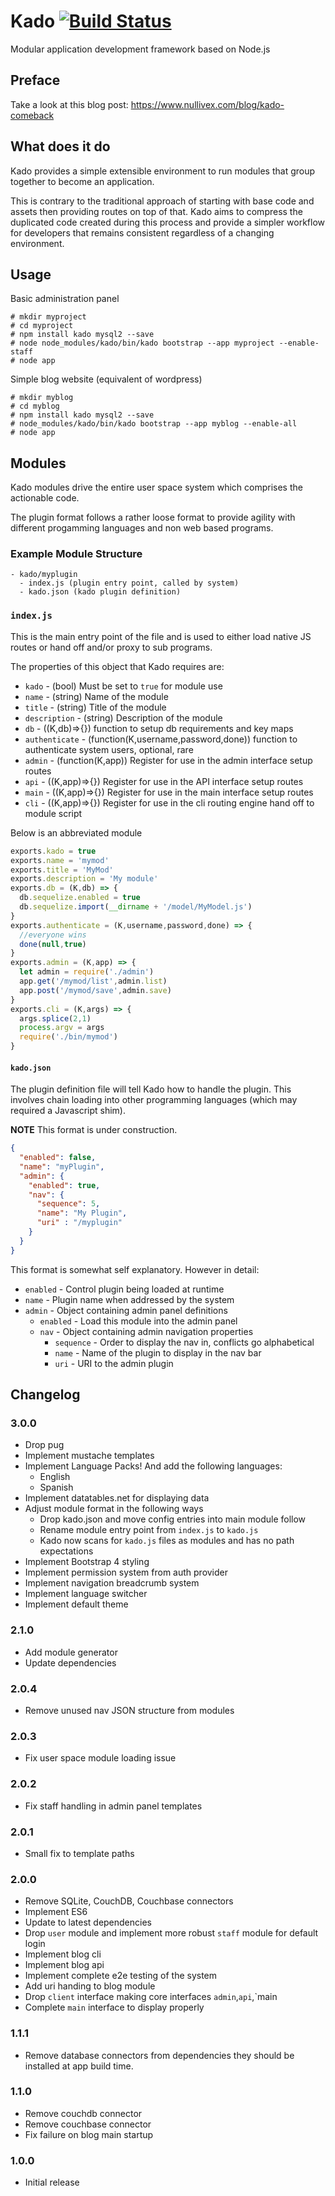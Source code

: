 # Kado [![Build Status](https://travis-ci.org/nullivex/kado.svg?branch=master)](https://travis-ci.org/nullivex/kado)

Modular application development framework based on Node.js

## Preface

Take a look at this blog post: https://www.nullivex.com/blog/kado-comeback

## What does it do

Kado provides a simple extensible environment to run
modules that group together to become an application.

This is contrary to the traditional approach of starting with
base code and assets then providing routes on top of that.
Kado aims to compress the duplicated code created during this
process and provide a simpler workflow for developers that
remains consistent regardless of a changing environment.

## Usage

Basic administration panel

```
# mkdir myproject
# cd myproject
# npm install kado mysql2 --save
# node node_modules/kado/bin/kado bootstrap --app myproject --enable-staff
# node app
```

Simple blog website (equivalent of wordpress)

```
# mkdir myblog
# cd myblog
# npm install kado mysql2 --save
# node_modules/kado/bin/kado bootstrap --app myblog --enable-all
# node app
```

## Modules

Kado modules drive the entire user space system which comprises
the actionable code.

The plugin format follows a rather loose format to provide
agility with different progamming languages and non web
based programs.

### Example Module Structure

```
- kado/myplugin
  - index.js (plugin entry point, called by system)
  - kado.json (kado plugin definition)
```

### `index.js`

This is the main entry point of the file and is used to either load
native JS routes or hand off and/or proxy to sub programs.

The properties of this object that Kado requires are:
* `kado` - (bool) Must be set to `true` for module use
* `name` - (string) Name of the module
* `title` - (string) Title of the module
* `description` - (string) Description of the module
* `db` - ((K,db)=>{}) function to setup db requirements and key maps
* `authenticate` - (function(K,username,password,done)) function to authenticate system users, optional, rare
* `admin` - (function(K,app)) Register for use in the admin interface setup routes
* `api` - ((K,app)=>{}) Register for use in the API interface setup routes
* `main` - ((K,app)=>{}) Register for use in the main interface setup routes
* `cli` - ((K,app)=>{}) Register for use in the cli routing engine hand off to module script

Below is an abbreviated module

```js
exports.kado = true
exports.name = 'mymod'
exports.title = 'MyMod'
exports.description = 'My module'
exports.db = (K,db) => {
  db.sequelize.enabled = true
  db.sequelize.import(__dirname + '/model/MyModel.js')
}
exports.authenticate = (K,username,password,done) => {
  //everyone wins
  done(null,true)
}
exports.admin = (K,app) => {
  let admin = require('./admin')
  app.get('/mymod/list',admin.list)
  app.post('/mymod/save',admin.save)
}
exports.cli = (K,args) => {
  args.splice(2,1)
  process.argv = args
  require('./bin/mymod')
}

```

#### `kado.json`

The plugin definition file will tell Kado how to handle the
plugin. This involves chain loading into other programming
languages (which may required a Javascript shim).

**NOTE** This format is under construction.

```json
{
  "enabled": false,
  "name": "myPlugin",
  "admin": {
    "enabled": true,
    "nav": {
      "sequence": 5,
      "name": "My Plugin",
      "uri" : "/myplugin"
    }
  }
}
```

This format is somewhat self explanatory. However in detail:

* `enabled` - Control plugin being loaded at runtime
* `name` - Plugin name when addressed by the system
* `admin` - Object containing admin panel definitions
  * `enabled` - Load this module into the admin panel
  * `nav` - Object containing admin navigation properties
    * `sequence` - Order to display the nav in, conflicts go alphabetical
    * `name` - Name of the plugin to display in the nav bar
    * `uri` - URI to the admin plugin

## Changelog

### 3.0.0
* Drop pug
* Implement mustache templates
* Implement Language Packs! And add the following languages:
  * English
  * Spanish
* Implement datatables.net for displaying data
* Adjust module format in the following ways
  * Drop kado.json and move config entries into main module follow
  * Rename module entry point from `index.js` to `kado.js`
  * Kado now scans for `kado.js` files as modules and has no path expectations
* Implement Bootstrap 4 styling
* Implement permission system from auth provider
* Implement navigation breadcrumb system
* Implement language switcher
* Implement default theme

### 2.1.0
* Add module generator
* Update dependencies

### 2.0.4
* Remove unused nav JSON structure from modules

### 2.0.3
* Fix user space module loading issue

### 2.0.2
* Fix staff handling in admin panel templates

### 2.0.1
* Small fix to template paths

### 2.0.0
* Remove SQLite, CouchDB, Couchbase connectors
* Implement ES6
* Update to latest dependencies
* Drop `user` module and implement more robust `staff` module for default login
* Implement blog cli
* Implement blog api
* Implement complete e2e testing of the system
* Add uri handing to blog module
* Drop `client` interface making core interfaces `admin`,`api`,`main
* Complete `main` interface to display properly

### 1.1.1
* Remove database connectors from dependencies they should be installed at
app build time.

### 1.1.0
* Remove couchdb connector
* Remove couchbase connector
* Fix failure on blog main startup

### 1.0.0
* Initial release
